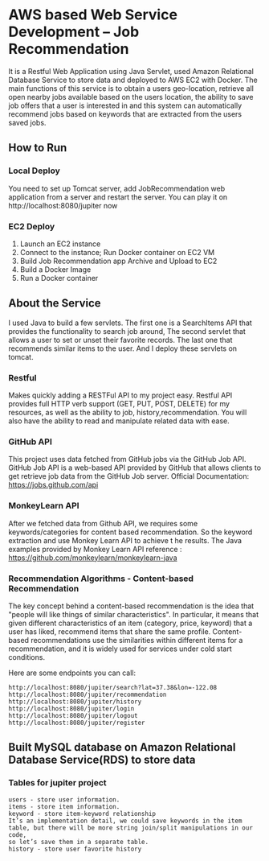 # AWS based Web Service Development – Job Recommendation 

It is a Restful Web Application using Java Servlet, used Amazon Relational Database Service to store data and deployed to AWS EC2 with Docker. The main functions of this service is to obtain a users geo-location, retrieve all open nearby jobs available based on the users location, 
the ability to save job offers that a user is interested in and this system can automatically recommend jobs based on keywords that are extracted from the users saved jobs. 


## How to Run 
### Local Deploy 
You need to set up Tomcat server, add JobRecommendation web application from a server and restart the server.  You can play it on http://localhost:8080/jupiter now
### EC2 Deploy
1. Launch an EC2 instance 
2. Connect to the instance; Run Docker container on EC2 VM 
3. Build Job Recommendation app Archive and Upload to EC2
4. Build a Docker Image 
5. Run a Docker container
## About the Service
I used Java to build a few servlets. The first one is a SearchItems API that provides the functionality to search job around, 
The second servlet that allows a user to set or unset their favorite records. 
The last one that recommends similar items to the user. 
And I deploy these servlets on tomcat.

### Restful 
Makes quickly adding a RESTFul API to my project easy. Restful API provides full HTTP verb support (GET, PUT, POST, DELETE) for my resources, 
as well as the ability to job, history,recommendation. You will also have the ability to read and manipulate related data with ease.
### GitHub API
This project uses data fetched from GitHub jobs via the GitHub Job API. GitHub Job API is a web-based API provided by GitHub that allows clients to 
get retrieve job data from the GitHub Job server. 
Official Documentation: https://jobs.github.com/api 
### MonkeyLearn API
After we fetched data from Github API, we requires some keywords/categories for content based recommendation. So the keyword extraction and use Monkey Learn API to achieve t
he results. The Java examples provided by Monkey Learn API reference : https://github.com/monkeylearn/monkeylearn-java
### Recommendation Algorithms - Content-based Recommendation
The key concept behind a content-based recommendation is the idea that "people will like things of similar characteristics". In particular, it means that given 
different characteristics of an item (category, price, keyword) that a user has liked, recommend items that share the same profile.
Content-based recommendations use the similarities within different items for a recommendation, and it is widely used for services under cold start conditions. 

Here are some endpoints you can call:
```
http://localhost:8080/jupiter/search?lat=37.38&lon=-122.08
http://localhost:8080/jupiter/recommendation
http://localhost:8080/jupiter/history
http://localhost:8080/jupiter/login
http://localhost:8080/jupiter/logout
http://localhost:8080/jupiter/register
```
## Built MySQL database on Amazon Relational Database Service(RDS) to store data 
### Tables for jupiter project
```
users - store user information.
items - store item information.
keyword - store item-keyword relationship
It’s an implementation detail, we could save keywords in the item table, but there will be more string join/split manipulations in our code, 
so let’s save them in a separate table.
history - store user favorite history
```

